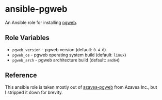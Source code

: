 # ansible-pgweb

An Ansible role for installing [pgweb](https://github.com/sosedoff/pgweb).

## Role Variables

- `pgweb_version` - pgweb version (default: `0.4.0`)
- `pgweb_os` - pgweb operating system build (default: `linux`)
- `pgweb_arch` - pgweb architecture build (default: `amd64`)

## Reference

This ansible role is taken mostly out of [azavea-pgweb](https://github.com/azavea/ansible-pgweb.git) from Azavea Inc., but I stripped it down for brevity.
